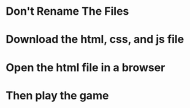 # Don't Rename The Files
# Download the html, css, and js file
# Open the html file in a browser
# Then play the game
